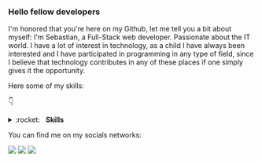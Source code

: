 ### Hello fellow developers
I'm honored that you're here on my Github, let me tell you a bit about myself: I'm Sebastian, a Full-Stack web developer. Passionate about the IT world. I have a lot of interest in technology, as a child I have always been interested and I have participated in programming in any type of field, since I believe that technology contributes in any of these places if one simply gives it the opportunity.

Here some of my skills:

👇 
<details>
	<summary>:rocket:&nbsp;&nbsp;&nbsp;<b>Skills</b></summary>
	<br/>
	<img src="https://img.shields.io/badge/javascript-%23323330.svg?style=for-the-badge&logo=javascript&logoColor=%23F7DF1E" alt="Javascript"/>	
	<img src="https://img.shields.io/badge/html5-%23E34F26.svg?style=for-the-badge&logo=html5&logoColor=white" alt="HTML5"/>
	<img src="https://img.shields.io/badge/css3-%231572B6.svg?style=for-the-badge&logo=css3&logoColor=white" alt="CSS3"/>
	<img src="https://img.shields.io/badge/Sequelize-52B0E7?style=for-the-badge&logo=Sequelize&logoColor=white" alt="Sequalize"/>
	<img src="https://img.shields.io/badge/node.js-6DA55F?style=for-the-badge&logo=node.js&logoColor=white" alt="NodeJS"/>
	<img src="https://img.shields.io/badge/git-%23F05033.svg?style=for-the-badge&logo=git&logoColor=white" alt="Git"/>
  	<img src="https://img.shields.io/badge/react-%2320232a.svg?style=for-the-badge&logo=react&logoColor=%2361DAFB" alt="React"/>
  	<img src="https://img.shields.io/badge/express.js-%23404d59.svg?style=for-the-badge&logo=express&logoColor=%2361DAFB" alt="Express"/>
	<img src="https://img.shields.io/badge/redux-%23593d88.svg?style=for-the-badge&logo=redux&logoColor=white" alt="Redux"/>
	<img src="https://img.shields.io/badge/c%23-%23239120.svg?style=for-the-badge&logo=csharp&logoColor=white" alt="Csharp"/>
	<img src="https://img.shields.io/badge/.NET-5C2D91?style=for-the-badge&logo=.net&logoColor=white" alt=".Net"/>
	<img src="https://img.shields.io/badge/python-3670A0?style=for-the-badge&logo=python&logoColor=ffdd54" alt="Python"/>
	<img src="https://img.shields.io/badge/FastAPI-005571?style=for-the-badge&logo=fastapi" alt="Fastapi"/>
	<img src="https://img.shields.io/badge/django-%23092E20.svg?style=for-the-badge&logo=django&logoColor=white" alt="Django"/>
	<img src="https://img.shields.io/badge/java-%23ED8B00.svg?style=for-the-badge&logo=openjdk&logoColor=white" alt="Java"/>
	<img src="https://img.shields.io/badge/javafx-%23FF0000.svg?style=for-the-badge&logo=javafx&logoColor=white" alt="Javafx"/>
	<img src="https://img.shields.io/badge/go-%2300ADD8.svg?style=for-the-badge&logo=go&logoColor=white" alt="Go"/>
	<img src="https://img.shields.io/badge/Ionic-%233880FF.svg?style=for-the-badge&logo=Ionic&logoColor=white" alt="ionic"/>
 	<img src="https://img.shields.io/badge/MongoDB-%234ea94b.svg?style=for-the-badge&logo=mongodb&logoColor=white" alt="MongoDb"/>
  	<img src="https://img.shields.io/badge/mysql-4479A1.svg?style=for-the-badge&logo=mysql&logoColor=white" alt="Mysql"/>
   	<img src="https://img.shields.io/badge/postgres-%23316192.svg?style=for-the-badge&logo=postgresql&logoColor=white" alt="Postgres"/>
    	<img src="https://img.shields.io/badge/NeoVim-%2357A143.svg?&style=for-the-badge&logo=neovim&logoColor=white" alt="Neovim" />
     	<img src="https://img.shields.io/badge/VIM-%2311AB00.svg?style=for-the-badge&logo=vim&logoColor=white" alt="Vim" />
     	<img src="https://img.shields.io/badge/Visual%20Studio%20Code-0078d7.svg?style=for-the-badge&logo=visual-studio-code&logoColor=white" alt="Vs code" />
        <img src="https://img.shields.io/badge/Visual%20Studio-5C2D91.svg?style=for-the-badge&logo=visual-studio&logoColor=white" alt="Visual Studio" />

</details>
	
You can find me on my socials networks:

[<img src="https://img.shields.io/badge/linkedin-%230077B5.svg?style=for-the-badge&logo=linkedin&logoColor=white"/>](https://www.linkedin.com/in/sebasti%C3%A1n-carvajal-full-stack-web-developer/)
[<img src="https://img.shields.io/badge/Facebook-%231877F2.svg?style=for-the-badge&logo=Facebook&logoColor=white"/>](https://www.facebook.com/sebastian.carvajal.35762241/)
[<img src="https://img.shields.io/badge/Instagram-%23E4405F.svg?style=for-the-badge&logo=Instagram&logoColor=white"/>](https://www.instagram.com/codesebitas_22/)


